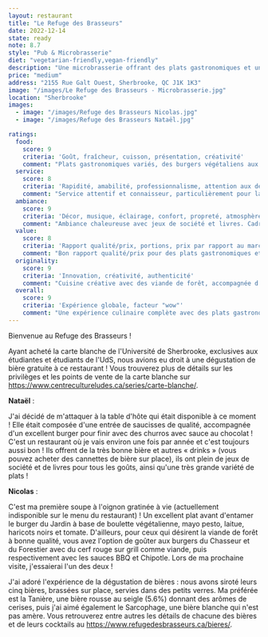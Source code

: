 ```yaml
---
layout: restaurant
title: "Le Refuge des Brasseurs"
date: 2022-12-14
state: ready
note: 8.7
style: "Pub & Microbrasserie"
diet: "vegetarian-friendly,vegan-friendly"
description: "Une microbrasserie offrant des plats gastronomiques et une sélection impressionnante de bières artisanales"
price: "medium"
address: "2155 Rue Galt Ouest, Sherbrooke, QC J1K 1K3"
image: "/images/Le Refuge des Brasseurs - Microbrasserie.jpg"
location: "Sherbrooke"
images:
  - image: "/images/Refuge des Brasseurs Nicolas.jpg"
  - image: "/images/Refuge des Brasseurs Nataël.jpg"

ratings:
  food:
    score: 9
    criteria: 'Goût, fraîcheur, cuisson, présentation, créativité'
    comment: "Plats gastronomiques variés, des burgers végétaliens aux options de viande de forêt. Excellente qualité des ingrédients."
  service:
    score: 8
    criteria: 'Rapidité, amabilité, professionnalisme, attention aux détails'
    comment: "Service attentif et connaisseur, particulièrement pour la dégustation de bières."
  ambiance:
    score: 9
    criteria: 'Décor, musique, éclairage, confort, propreté, atmosphère générale'
    comment: "Ambiance chaleureuse avec jeux de société et livres. Cadre parfait pour déguster des bières artisanales."
  value:
    score: 8
    criteria: 'Rapport qualité/prix, portions, prix par rapport au marché'
    comment: "Bon rapport qualité/prix pour des plats gastronomiques et des bières artisanales."
  originality:
    score: 9
    criteria: 'Innovation, créativité, authenticité'
    comment: "Cuisine créative avec des viande de forêt, accompagnée d'une grande sélection de bières brassées sur place."
  overall:
    score: 9
    criteria: 'Expérience globale, facteur "wow"'
    comment: "Une expérience culinaire complète avec des plats gastronomiques et des bières artisanales."
---
```




Bienvenue au Refuge des Brasseurs !

Ayant acheté la carte blanche de l'Université de Sherbrooke, exclusives aux étudiantes et étudiants de l'UdS, nous avions eu droit à une dégustation de bière gratuite à ce restaurant ! Vous trouverez plus de détails sur les privilèges et les points de vente de la carte blanche sur https://www.centrecultureludes.ca/series/carte-blanche/.

<strong>Nataël</strong> :

J'ai décidé de m'attaquer à la table d'hôte qui était disponible à ce moment ! Elle était composée d'une entrée de saucisses de qualité, accompagnée d'un excellent burger pour finir avec des churros avec sauce au chocolat ! C'est un restaurant où je vais environ une fois par année et c'est toujours aussi bon ! Ils offrent de la très bonne bière et autres « drinks » (vous pouvez acheter des cannettes de bière sur place), ils ont plein de jeux de société et de livres pour tous les goûts, ainsi qu'une très grande variété de plats !

<strong>Nicolas</strong> :

C'est ma première soupe à l'oignon gratinée à vie (actuellement indisponible sur le menu du restaurant) ! Un excellent plat avant d'entamer le burger du Jardin à base de boulette végétalienne, mayo pesto, laitue, haricots noirs et tomate. D'ailleurs, pour ceux qui désirent la viande de forêt à bonne qualité, vous avez l'option de goûter aux burgers du Chasseur et du Forestier avec du cerf rouge sur grill comme viande, puis respectivement avec les sauces BBQ et Chipotle. Lors de ma prochaine visite, j'essaierai l'un des deux !

J'ai adoré l'expérience de la dégustation de bières : nous avons siroté leurs cinq bières, brassées sur place, servies dans des petits verres. Ma préférée est la Tanière, une bière rousse au seigle (5.6%) donnant des arômes de cerises, puis j'ai aimé également le Sarcophage, une bière blanche qui n'est pas amère. Vous retrouverez entre autres les détails de chacune des bières et de leurs cocktails au https://www.refugedesbrasseurs.ca/bieres/.